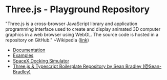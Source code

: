 # Three.js - Playground Repository


"Three.js is a cross-browser JavaScript library and application programming interface used to create and display animated 3D computer graphics in a web browser using WebGL. The source code is hosted in a repository on GitHub."
~Wikipedia (<a href="https://en.wikipedia.org/wiki/Three.js">link</a>)

<ul>
<li>
<a href="https://threejs.org/docs/index.html#manual/en/introduction/Creating-a-scene">Documentation</a>
</li>
<li>
<a href="https://threejs.org/examples/#webgl_animation_cloth">Examples</a>
</li>
<li>
<a href="https://iss-sim.spacex.com/">SpaceX Docking Simulator</a>
</li>
<li>
<a href="https://github.com/Sean-Bradley/Three.js-TypeScript-Boilerplate">Three.js & Typescript Boilerplate Repository by Sean Bradley (@Sean-Bradley) </a>
</li>
</ul>


